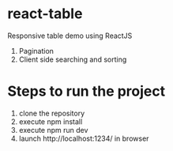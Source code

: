 # react-table
Responsive table demo using ReactJS
1. Pagination
2. Client side searching and sorting

# Steps to run the project

1. clone the repository
2. execute npm install
3. execute npm run dev
4. launch http://localhost:1234/ in browser
